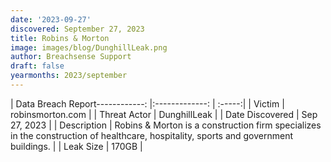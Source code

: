 ```yaml
---
date: '2023-09-27'
discovered: September 27, 2023
title: Robins & Morton
image: images/blog/DunghillLeak.png
author: Breachsense Support
draft: false
yearmonths: 2023/september
---
```


| Data Breach Report------------:     |:-------------:    | :-----:|
| Victim      | robinsmorton.com      | 
| Threat Actor      | DunghillLeak      | 
| Date Discovered      | Sep 27, 2023      | 
| Description      | Robins & Morton is a construction firm specializes in the construction of healthcare, hospitality, sports and government buildings.      | 
| Leak Size      | 170GB      | 

